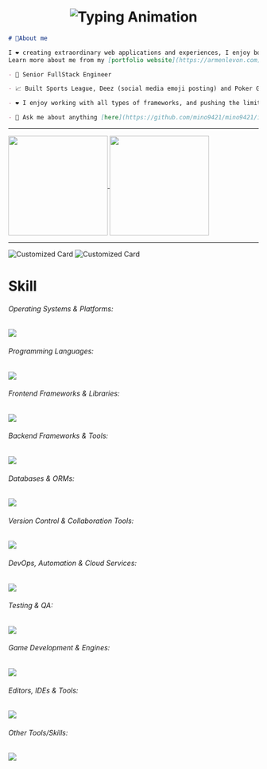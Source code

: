 <h1 align="center">
    <img src="https://readme-typing-svg.herokuapp.com/?font=Righteous&size=35&center=true&vCenter=true&width=500&height=70&lines=Nickname+is+Mino!;Welcome+to+my+GitHub+profile!" alt="Typing Animation" />
</h1>

```md
# 💭About me

I ❤️ creating extraordinary web applications and experiences, I enjoy both frontend and backend web development.
Learn more about me from my [portfolio website](https://armenlevon.com) 😊

- 💼 Senior FullStack Engineer

- 📈 Built Sports League, Deez (social media emoji posting) and Poker Game (browser based Ultimate Texas Hold'e)

- ❤️ I enjoy working with all types of frameworks, and pushing the limits

- 💬 Ask me about anything [here](https://github.com/mino9421/mino9421/issues)
```
<hr>

<a href="https://github.com/mino9421">
  <img height=200 align="center"  src="https://github-readme-stats.vercel.app/api/top-langs/?username=mino9421&theme=tokyonight&hide_border=true&layout=compact&langs_count=10&&card_width=320" />
</a>
<a href="https://github.com/mino9421">
  <img height=200 align="center" src="https://github-readme-stats.vercel.app/api?username=mino9421&rank_icon=github&theme=radical" />
</a>

<hr>

![Customized Card](https://github-readme-stats.vercel.app/api/pin?username=mino9421\&repo=deez-book\&title_color=fff\&icon_color=f9f9f9\&text_color=9f9f9f\&bg_color=151515)
![Customized Card](https://github-readme-stats.vercel.app/api/pin?username=mino9421\&repo=sports-league-ui\&title_color=fff\&icon_color=f9f9f9\&text_color=9f9f9f\&bg_color=151515)

# Skill
###### Operating Systems & Platforms:
<p>
  <a href="https://skillicons.dev">
    <img src="https://skillicons.dev/icons?perline=10&i=windows,ubuntu,redhat,debian,apple,aws,azure,gcp,firebase,supabase" />
  </a>
</p>

###### Programming Languages:
<p>
  <a href="https://skillicons.dev">
    <img src="https://skillicons.dev/icons?perline=10&i=javascript,typescript,nodejs,deno,python,java,go,php,rust,bash,swift,c,cpp,cs" />
  </a>
</p>

###### Frontend Frameworks & Libraries:
<p>
  <a href="https://skillicons.dev">
    <img src="https://skillicons.dev/icons?perline=10&i=vue,nuxtjs,react,nextjs,svelte,angular,remix,astro,pinia,redux,vuetify,pug,tailwindcss,bootstrap,materialui,sass" />
  </a>
</p>

###### Backend Frameworks & Tools:
<p>
  <a href="https://skillicons.dev">
    <img src="https://skillicons.dev/icons?perline=10&i=express,nestjs,fastapi,flask,django,laravel,rails,actix,rocket,spring" />
  </a>
</p>

###### Databases & ORMs:
<p>
  <a href="https://skillicons.dev">
     <img src="https://skillicons.dev/icons?perline=10&i=mysql,postgres,mongodb,redis,sqlite,cassandra,dynamodb,graphql,apollo,prisma" />
  </a>
</p>

###### Version Control & Collaboration Tools:
<p>
  <a href="https://skillicons.dev">
    <img src="https://skillicons.dev/icons?perline=10&i=git,github,gitlab,bitbucket" />
  </a>
</p>

###### DevOps, Automation & Cloud Services:
<p>
  <a href="https://skillicons.dev">
    <img src="https://skillicons.dev/icons?perline=10&i=docker,kubernetes,ansible,jenkins,terraform,nginx,vercel,netlify" />
  </a>
</p>

###### Testing & QA:
<p>
  <a href="https://skillicons.dev">
    <img src="https://skillicons.dev/icons?perline=10&i=vitest,jest,cypress,selenium,postman" />
  </a>
</p>

###### Game Development & Engines:
<p>
  <a href="https://skillicons.dev">
    <img src="https://skillicons.dev/icons?perline=10&i=godot,unity,unreal,blender,opencv" />
  </a>
</p>

###### Editors, IDEs & Tools:
<p>
  <a href="https://skillicons.dev">
    <img src="https://skillicons.dev/icons?perline=10&i=vscode,vim,neovim,powershell,androidstudio,codepen,figma,webflow" />
  </a>
</p>

###### Other Tools/Skills:
<p>
  <a href="https://skillicons.dev">
    <img src="https://skillicons.dev/icons?perline=10&i=elasticsearch,kafka,rabbitmq,cmake,webassembly,yarn,npm,bun,tensorflow,pytorch" />
  </a>
</p>




    
<!--
**mino9421/mino9421** is a ✨ _special_ ✨ repository because its `README.md` (this file) appears on your GitHub profile.

Here are some ideas to get you started:

- 🔭 I’m currently working on ...
- 🌱 I’m currently learning ...
- 👯 I’m looking to collaborate on ...
- 🤔 I’m looking for help with ...
- 💬 Ask me about ...
- 📫 How to reach me: ...
- 😄 Pronouns: ...
- ⚡ Fun fact: ...
-->
